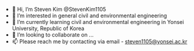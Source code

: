- 👋 Hi, I’m Steven Kim @StevenKim1105
- 👀 I’m interested in general civil and environmental engineering
- 🌱 I’m currently learning civil and environmental engineering in Yonsei University, Republic of Korea
- 💞️ I’m looking to collaborate on ...
- 📫 Please reach me by contacting via email - steven1105@yonsei.ac.kr

<!---
StevenKim1105/StevenKim1105 is a ✨ special ✨ repository because its `README.md` (this file) appears on your GitHub profile.
You can click the Preview link to take a look at your changes.
--->

